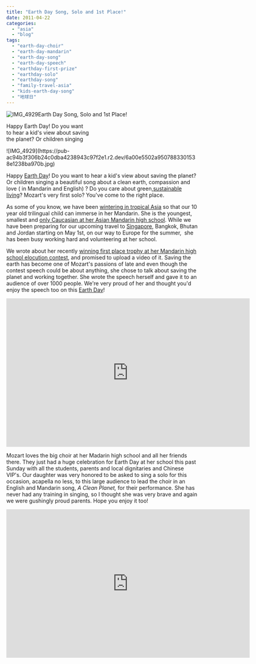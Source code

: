 ```yaml
---
title: "Earth Day Song, Solo and 1st Place!"
date: 2011-04-22
categories: 
  - "asia"
  - "blog"
tags: 
  - "earth-day-choir"
  - "earth-day-mandarin"
  - "earth-day-song"
  - "earth-day-speech"
  - "earthday-first-prize"
  - "earthday-solo"
  - "earthday-song"
  - "family-travel-asia"
  - "kids-earth-day-song"
  - "地球日"
---
```


![IMG_4929](https://pub-ac94b3f306b24c0dba4238943c97f2e1.r2.dev/6a00e5502a9507883301538e12384b970b.jpg)Earth Day Song, Solo and 1st Place!

Happy Earth Day! Do you want  
to hear a kid's view about saving  
the planet? Or children singing

<!--more--> ![IMG_4929](https://pub-ac94b3f306b24c0dba4238943c97f2e1.r2.dev/6a00e5502a9507883301538e1238ba970b.jpg)  
  
Happy [Earth Day](http://en.wikipedia.org/wiki/Earth_Day "earth day")! Do you want to hear a kid's view about saving the planet? Or children singing a beautiful song about a clean earth, compassion and love ( in Mandarin and English) ? Do you care about green,[sustainable living](http://en.wikipedia.org/wiki/Sustainable_living "sustainable living")? Mozart's very first solo? You've come to the right place.  
  
As some of you know, we have been [wintering in tropical Asia](https://pub-ac94b3f306b24c0dba4238943c97f2e1.r2.dev/2011/01/tropical-winter-home-in-penang-malaysia-location-indenpendent-digital-nomad-long-term-travel-tips-.html "wintering in tropical Asia") so that our 10 year old trilingual child can immerse in her Mandarin. She is the youngest, smallest and [only Caucasian at her Asian Mandarin high school](https://pub-ac94b3f306b24c0dba4238943c97f2e1.r2.dev/2011/01/only-american-girl-in-an-all-mandarin-school-chinese-immersion-in-language-culture-through-school.html "only caucasian at Asian Mandarin high school"). While we have been preparing for our upcoming travel to [Singapore](https://pub-ac94b3f306b24c0dba4238943c97f2e1.r2.dev/2011/03/top-hotel-for-luxury-fairmont-singapore.html "singapore"), Bangkok, Bhutan and Jordan starting on May 1st, on our way to Europe for the summer,  she has been busy working hard and volunteering at her school.  
  
We wrote about her recently [winning first place trophy at her Mandarin high school elocution contest](https://pub-ac94b3f306b24c0dba4238943c97f2e1.r2.dev/2011/04/chinese-school-trophy-girl-.html "winning first place mandarin high school elocution contest"), and promised to upload a video of it. Saving the earth has become one of Mozart's passions of late and even though the contest speech could be about anything, she chose to talk about saving the planet and working together. She wrote the speech herself and gave it to an audience of over 1000 people. We're very proud of her and thought you'd enjoy the speech too on this [Earth Day](https://pub-ac94b3f306b24c0dba4238943c97f2e1.r2.dev/2009/04/family-travel-photohappy-earth-day.html "earth day")!  
  

<iframe src="http://www.youtube.com/embed/HW-C2PGehYc?rel=0" title="YouTube video player" width="640" frameborder="0" height="390"></iframe>

  
  
Mozart loves the big choir at her Madarin high school and all her friends there. They just had a huge celebration for Earth Day at her school this past Sunday with all the students, parents and local dignitaries and Chinese VIP's. Our daughter was very honored to be asked to sing a solo for this occasion, acapella no less, to this large audience to lead the choir in an English and Mandarin song, _A Clean Planet,_ for their performance. She has never had any training in singing, so I thought she was very brave and again we were gushingly proud parents. Hope you enjoy it too!  
  

<iframe src="http://www.youtube.com/embed/CyLHEuhdo2k?rel=0" title="YouTube video player" width="640" frameborder="0" height="390"></iframe>
